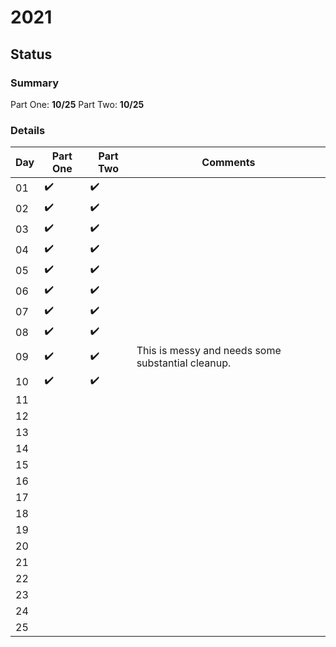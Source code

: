# 2021

## Status

### Summary

Part One: **10/25**
Part Two: **10/25**

### Details

| Day | Part One | Part Two | Comments                                          |
| --- | -------- | -------- | ------------------------------------------------- |
| 01  | ✔️        | ✔️        |                                                   |
| 02  | ✔️        | ✔️        |                                                   |
| 03  | ✔️        | ✔️        |                                                   |
| 04  | ✔️        | ✔️        |                                                   |
| 05  | ✔️        | ✔️        |                                                   |
| 06  | ✔️        | ✔️        |                                                   |
| 07  | ✔️        | ✔️        |                                                   |
| 08  | ✔️        | ✔️        |                                                   |
| 09  | ✔️        | ✔️        | This is messy and needs some substantial cleanup. |
| 10  | ✔️        | ✔️        |                                                   |
| 11  |          |          |                                                   |
| 12  |          |          |                                                   |
| 13  |          |          |                                                   |
| 14  |          |          |                                                   |
| 15  |          |          |                                                   |
| 16  |          |          |                                                   |
| 17  |          |          |                                                   |
| 18  |          |          |                                                   |
| 19  |          |          |                                                   |
| 20  |          |          |                                                   |
| 21  |          |          |                                                   |
| 22  |          |          |                                                   |
| 23  |          |          |                                                   |
| 24  |          |          |                                                   |
| 25  |          |          |                                                   |
